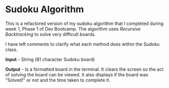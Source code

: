 # Sudoku Algorithm

This is a refactored version of my sudoku algorithm that I completed during week 1, Phase 1 of Dev Bootcamp.  The algorithm uses *Recursive Backtracking* to solve very difficult boards.

I have left comments to clarify what each method does within the Sudoku class.

**Input** - String (81 character Sudoku board)

**Output** - Is a formatted board in the terminal. It clears the screen so the act of solving the board can be viewed. It also displays if the board was "Solved!" or not and the time taken to complete it.